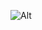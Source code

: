 


![Alt](https://repobeats.axiom.co/api/embed/83e7f7f9c7fc40ba83644377efef5f6f176ba78a.svg "Repobeats analytics image")
